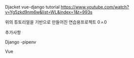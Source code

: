 Djacket vue-django tutorial https://www.youtube.com/watch?v=Yg5zkd9nm6w&list=WL&index=1&t=993s

위의 튜토리얼을 기반으로 만들어진  연습용프로젝트 0ㅅ0

추가사항

Django
-pipenv

Vue
